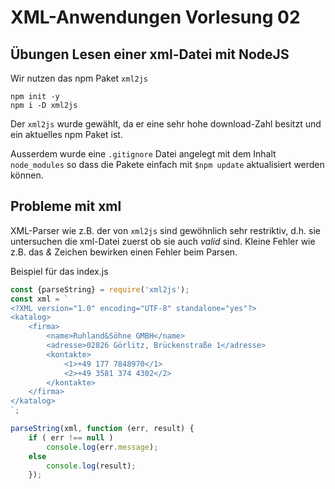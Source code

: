# XML-Anwendungen Vorlesung 02

## Übungen Lesen einer xml-Datei mit NodeJS

Wir nutzen das npm Paket `xml2js`

```batch
npm init -y
npm i -D xml2js
```

Der `xml2js` wurde gewählt, da er eine sehr hohe download-Zahl besitzt und ein aktuelles npm Paket ist.

Ausserdem wurde eine `.gitignore` Datei angelegt mit dem Inhalt `node_modules` so dass die Pakete einfach mit `$npm update` aktualisiert werden können.

## Probleme mit xml

XML-Parser wie z.B. der von `xml2js` sind gewöhnlich sehr restriktiv, d.h. sie untersuchen die xml-Datei zuerst ob sie auch *valid* sind. Kleine Fehler wie z.B. das *&* Zeichen bewirken einen Fehler beim Parsen.

Beispiel für das index.js

```javascript
const {parseString} = require('xml2js');
const xml = `
<?XML version="1.0" encoding="UTF-8" standalone="yes"?>
<katalog>
    <firma>
        <name>Ruhland&Söhne GMBH</name>
        <adresse>02826 Görlitz, Brückenstraße 1</adresse>
        <kontakte>
            <1>+49 177 7848970</1>
            <2>+49 3581 374 4302</2>
        </kontakte>
    </firma>
</katalog>
`;

parseString(xml, function (err, result) {
    if ( err !== null )
        console.log(err.message);
    else
        console.log(result);
    });
```